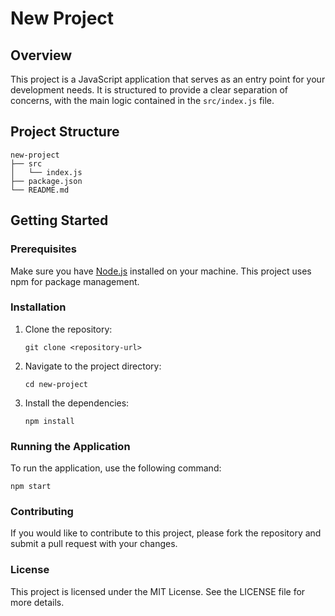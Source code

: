 # New Project

## Overview
This project is a JavaScript application that serves as an entry point for your development needs. It is structured to provide a clear separation of concerns, with the main logic contained in the `src/index.js` file.

## Project Structure
```
new-project
├── src
│   └── index.js
├── package.json
└── README.md
```

## Getting Started

### Prerequisites
Make sure you have [Node.js](https://nodejs.org/) installed on your machine. This project uses npm for package management.

### Installation
1. Clone the repository:
   ```
   git clone <repository-url>
   ```
2. Navigate to the project directory:
   ```
   cd new-project
   ```
3. Install the dependencies:
   ```
   npm install
   ```

### Running the Application
To run the application, use the following command:
```
npm start
```

### Contributing
If you would like to contribute to this project, please fork the repository and submit a pull request with your changes.

### License
This project is licensed under the MIT License. See the LICENSE file for more details.